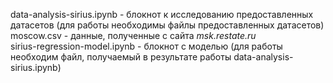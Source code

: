 data-analysis-sirius.ipynb - блокнот к исследованию предоставленных датасетов (для работы необходимы файлы предоставленных датасетов)<br />
moscow.csv - данные, полученные с сайта *msk.restate.ru*<br />
sirius-regression-model.ipynb - блокнот с моделью (для работы необходим файл, получаемый в результате работы data-analysis-sirius.ipynb)
